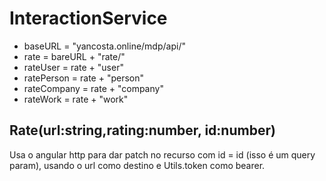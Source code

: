 # InteractionService
- baseURL = "yancosta.online/mdp/api/"
- rate = bareURL +  "rate/"
- rateUser = rate + "user"
- ratePerson = rate + "person"
- rateCompany = rate + "company"
- rateWork = rate + "work"
## Rate(url:string,rating:number, id:number)
Usa o angular http para dar patch no recurso com id = id (isso é um query param), usando o url como destino e Utils.token como bearer.